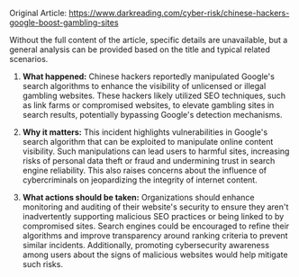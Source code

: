 Original Article: https://www.darkreading.com/cyber-risk/chinese-hackers-google-boost-gambling-sites

Without the full content of the article, specific details are unavailable, but a general analysis can be provided based on the title and typical related scenarios.

1) **What happened:** Chinese hackers reportedly manipulated Google's search algorithms to enhance the visibility of unlicensed or illegal gambling websites. These hackers likely utilized SEO techniques, such as link farms or compromised websites, to elevate gambling sites in search results, potentially bypassing Google's detection mechanisms.

2) **Why it matters:** This incident highlights vulnerabilities in Google's search algorithm that can be exploited to manipulate online content visibility. Such manipulations can lead users to harmful sites, increasing risks of personal data theft or fraud and undermining trust in search engine reliability. This also raises concerns about the influence of cybercriminals on jeopardizing the integrity of internet content.

3) **What actions should be taken:** Organizations should enhance monitoring and auditing of their website's security to ensure they aren't inadvertently supporting malicious SEO practices or being linked to by compromised sites. Search engines could be encouraged to refine their algorithms and improve transparency around ranking criteria to prevent similar incidents. Additionally, promoting cybersecurity awareness among users about the signs of malicious websites would help mitigate such risks.